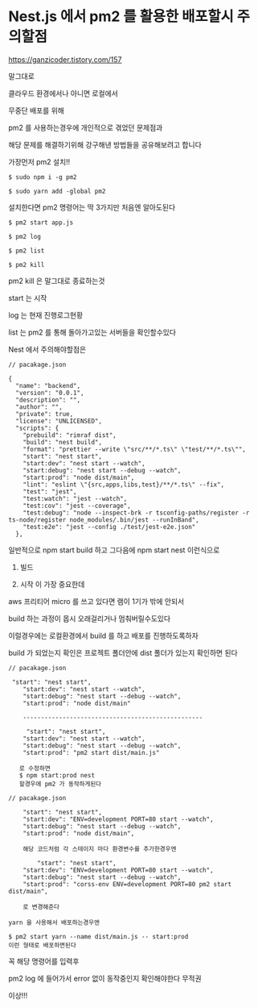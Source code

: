 # Nest.js 에서 pm2 를 활용한 배포할시 주의할점
https://ganzicoder.tistory.com/157

말그대로 

클라우드 환경에서나 아니면 로컬에서 

무중단 배포를 위해

 

pm2 를 사용하는경우에 개인적으로 겪었던 문제점과 

해당 문제를 해결하기위해 강구해낸 방법들을 공유해보려고 합니다 

 

가장먼저 pm2 설치!!

 
```
$ sudo npm i -g pm2

$ sudo yarn add -global pm2
```

설치한다면 pm2 명령어는 딱 3가지만 처음엔 알아도된다

 
```
$ pm2 start app.js

$ pm2 log

$ pm2 list

$ pm2 kill
```

pm2 kill 은 말그대로 종료하는것 

start 는 시작

log 는 현재 진행로그현황

list 는 pm2 를 통해 돌아가고있는 서버들을 확인할수있다

 

 

Nest 에서 주의해야할점은

 
```
// pacakage.json

{
  "name": "backend",
  "version": "0.0.1",
  "description": "",
  "author": "",
  "private": true,
  "license": "UNLICENSED",
  "scripts": {
    "prebuild": "rimraf dist",
    "build": "nest build",
    "format": "prettier --write \"src/**/*.ts\" \"test/**/*.ts\"",
    "start": "nest start",
    "start:dev": "nest start --watch",
    "start:debug": "nest start --debug --watch",
    "start:prod": "node dist/main",
    "lint": "eslint \"{src,apps,libs,test}/**/*.ts\" --fix",
    "test": "jest",
    "test:watch": "jest --watch",
    "test:cov": "jest --coverage",
    "test:debug": "node --inspect-brk -r tsconfig-paths/register -r ts-node/register node_modules/.bin/jest --runInBand",
    "test:e2e": "jest --config ./test/jest-e2e.json"
  },
```

일반적으로 npm start build 하고 그다음에 npm start nest 이런식으로

 

1. 빌드

2. 시작 이 가장 중요한데

 

aws 프리티어 micro 를 쓰고 있다면 램이 1기가 밖에 안되서 

 

build 하는 과정이 몹시 오래걸리거나 멈춰버릴수도있다

 

이럴경우에는 로컬환경에서 build 를 하고 배포를 진행하도록하자

 

build 가 되었는지 확인은 프로젝트 폴더안에 dist 폴더가 있는지 확인하면 된다

 
```
// pacakage.json

 "start": "nest start",
    "start:dev": "nest start --watch",
    "start:debug": "nest start --debug --watch",
    "start:prod": "node dist/main"
    
    --------------------------------------------------
    
     "start": "nest start",
    "start:dev": "nest start --watch",
    "start:debug": "nest start --debug --watch",
    "start:prod": "pm2 start dist/main.js"
    
   로 수정하면 
   $ npm start:prod nest   
   할경우에 pm2 가 동작하게된다
```

```
// pacakage.json

    "start": "nest start",
    "start:dev": "ENV=development PORT=80 start --watch",
    "start:debug": "nest start --debug --watch",
    "start:prod": "node dist/main",
    
    해당 코드처럼 각 스테이지 마다 환경변수를 추가한경우엔
    
        "start": "nest start",
    "start:dev": "ENV=development PORT=80 start --watch",
    "start:debug": "nest start --debug --watch",
    "start:prod": "corss-env ENV=development PORT=80 pm2 start dist/main",
    
    로 변경해준다
```

 
```
yarn 을 사용해서 배포하는경우엔

$ pm2 start yarn --name dist/main.js -- start:prod  
이런 형태로 배포하면된다
```

 

꼭 해당 명령어를 입력후

 

pm2 log 에 들어가서 error 없이 동작중인지 확인해야한다 무적권

 

이상!!!